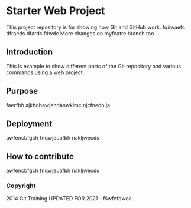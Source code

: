 # Starter Web Project

This project repository is for showing how Git and GitHub work. fqšwaefc dfraeds dfards fdwdc
More changes on myfeatre branch too

## Introduction

This is example to show different parts of the Git repository and various commands using a web project.

## Purpose

faerfbh ajkhdbawjehdanwklmc njcfnedh ja

## Deployment

awfencbfgch fnqwjeuafbh nakljwecds

## How to contribute

awfencbfgch fnqwjeuafbh nakljwecds

### Copyright

2014 Git.Training UPDATED FOR 2021 - fšwfefqwea